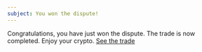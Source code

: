 ```yaml
---
subject: You won the dispute!
---
```

Congratulations, you have just won the dispute. 
The trade is now completed. 
Enjoy your crypto. 
[See the trade]({{url}}/#/escrow/{{escrowId}})
